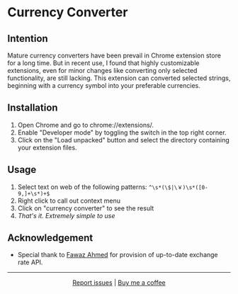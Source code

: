 # Currency Converter
## Intention
Mature currency converters have been prevail in Chrome extension store for a long time. But in recent use, I found that highly customizable extensions, even for minor changes like converting only selected functionality, are still lacking. This extension can converted selected strings, beginning with a currency symbol into your preferable currencies.

## Installation
1. Open Chrome and go to chrome://extensions/.
2. Enable "Developer mode" by toggling the switch in the top right corner.
3. Click on the "Load unpacked" button and select the directory containing your extension files.

## Usage
1. Select text on web of the following patterns: `^\s*(\$|\￥)\s*([0-9,]+\s*)+$`
2. Right click to call out context menu
3. Click on "currency converter" to see the result
4. *That's it. Extremely simple to use*

## Acknowledgement
- Special thank to [Fawaz Ahmed](https://github.com/fawazahmed0) for provision of up-to-date exchange rate API. 

---
<p align="center">
<!-- [Report issues](mailto:lz568@cornell.edu) | [Buy me a coffee](https://xoy.one/give.html) -->
<a href="https://github.com/xolyn/currency_converter/issues/new">Report issues</a> | <a href="https://xoy.one/give.html" target="_blank">Buy me a coffee</a>
</p>
